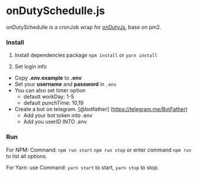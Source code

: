# onDutySchedulle.js
onDutySchedulle is a cronJob wrap for [onDutyJs](https://github.com/PhantasWeng/onDuty.js), base on pm2.


### Install
1. Install dependencies package
`npm install` or `yarn install`

2. Set login info
  - Copy **.env.example** to **.env**
  - Set your **username** and **password** in `.env`
  - You can also set timer option
    - default workDay: 1-5
    - default punchTime: 10,19
  - Create a bot on telegram. [@botfather] (https://telegram.me/BotFather)
    - Add your bot token into .env
    - Add you userID INTO .env
    
### Run
For NPM:
Command: `npm run start` `npm run stop` or enter command `npm run` to list all options.

For Yarn:
use Command: `yarn start` to start, `yarn stop` to stop.
